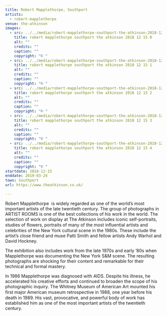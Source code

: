 ```yaml
---
title: Robert Mapplethorpe, Southport
artists:
  - robert-mapplethorpe
venue: the-atkinson
images:
  - src: ../../media/robert-mapplethorpe-southport-the-atkinson-2018-12-15-0.webp
    title: robert mapplethorpe southport the atkinson 2018 12 15 0
    alt: ""
    credits: ""
    caption: ""
    copyright: "© "
  - src: ../../media/robert-mapplethorpe-southport-the-atkinson-2018-12-15-1.webp
    title: robert mapplethorpe southport the atkinson 2018 12 15 1
    alt: ""
    credits: ""
    caption: ""
    copyright: "© "
  - src: ../../media/robert-mapplethorpe-southport-the-atkinson-2018-12-15-2.webp
    title: robert mapplethorpe southport the atkinson 2018 12 15 2
    alt: ""
    credits: ""
    caption: ""
    copyright: "© "
  - src: ../../media/robert-mapplethorpe-southport-the-atkinson-2018-12-15-3.webp
    title: robert mapplethorpe southport the atkinson 2018 12 15 3
    alt: ""
    credits: ""
    caption: ""
    copyright: "© "
  - src: ../../media/robert-mapplethorpe-southport-the-atkinson-2018-12-15-4.webp
    title: robert mapplethorpe southport the atkinson 2018 12 15 4
    alt: ""
    credits: ""
    caption: ""
    copyright: "© "
startdate: 2018-12-15
enddate: 2019-03-24
town: Southport
url: https://www.theatkinson.co.uk/

---
```


Robert Mapplethorpe  is widely regarded as one of the world’s most important artists of the late twentieth century. The group of photographs in ARTIST ROOMS is one of the best collections of his work in the world. The selection of work on display at The Atkinson includes iconic self-portraits, studies of ﬂowers, portraits of many of the most inﬂuential artists and celebrities of the New York cultural scene in the 1980s. These include the artist’s close friend and muse Patti Smith and fellow artists Andy Warhol and David Hockney.

The exhibition also includes work from the late 1970s and early ’80s when Mapplethorpe was documenting the New York S&M scene. The resulting photographs are shocking for their content and remarkable for their technical and formal mastery.

In 1986 Mapplethorpe was diagnosed with AIDS. Despite his illness, he accelerated his creative efforts and continued to broaden the scope of his photographic inquiry. The Whitney Museum of American Art mounted his ﬁrst major American museum retrospective in 1988, one year before his death in 1989. His vast, provocative, and powerful body of work has established him as one of the most important artists of the twentieth century.